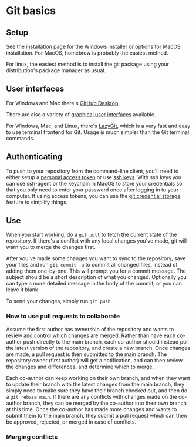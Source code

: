 # Git basics

## Setup

See the [installation page](https://git-scm.com/downloads) for the Windows installer or options for MacOS installation. For MacOS, homebrew is probably the easiest method.

For linux, the easiest method is to install the git package using your distribution's package manager as usual.

## User interfaces

For Windows and Mac there's [GitHub Desktop](https://desktop.github.com/download/).

There are also a variety of [graphical user interfaces](https://git-scm.com/downloads/guis) available.

For Windows, Mac, and Linux, there's [LazyGit](https://github.com/jesseduffield/lazygit), which is a very fast and easy to use terminal frontend for Git.
Usage is much simpler than the Git terminal commands.

## Authenticating

To push to your repository from the command-line client, you'll need to either setup a [personal access token](https://docs.github.com/en/authentication/keeping-your-account-and-data-secure/managing-your-personal-access-tokens) or use [ssh keys](https://docs.github.com/en/authentication/connecting-to-github-with-ssh/generating-a-new-ssh-key-and-adding-it-to-the-ssh-agent).
With ssh keys you can use ssh-agent or the keychain in MacOS to store your credentials so that you only need to enter your password once after logging in to your computer.
If using access tokens, you can use the [git credential storage](https://git-scm.com/docs/git-credential-store) feature to simplify things.

## Use

When you start working, do a `git pull` to fetch the current state of the repository. 
If there's a conflict with any local changes you've made, git will warn you to merge the changes first.

After you've made some changes you want to sync to the repository, save your files and run `git commit -a` to commit all changed files, instead of adding them one-by-one.
This will prompt you for a commit message. The subject should be a short description of what you changed. Optionally you can type a more detailed message in the body of the commit, or you can leave it blank.

To send your changes, simply run `git push`.

### How to use pull requests to collaborate

Assume the first author has ownership of the repository and wants to review and control which changes are merged. Rather than have each co-author push directly to the main branch, each co-author should instead pull the latest version of the repository, and create a new branch. Once changes are made, a pull request is then submitted to the main branch. The repository owner (first author) will get a notification, and can then review the changes and differences, and determine which to merge.

Each co-author can keep working on their own branch, and when they want to update their branch with the latest changes from the main branch, they simply need to make sure they have their branch checked out, and then do a `git rebase main`.
If there are any conflicts with changes made on the co-author branch, they can be merged by the co-author into their own branch at this time.
Once the co-author has made more changes and wants to submit them to the main branch, they submit a pull request which can then be approved, rejected, or merged in case of conflicts.

### Merging conflicts


